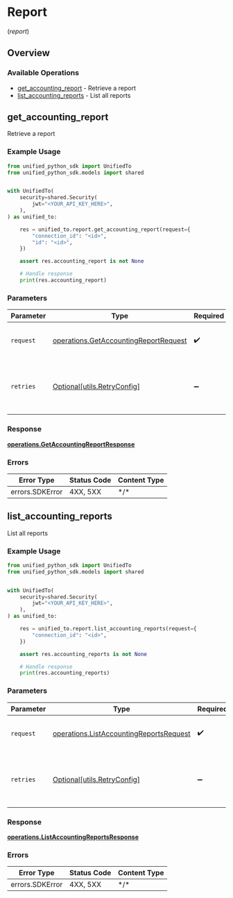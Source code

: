 # Report
(*report*)

## Overview

### Available Operations

* [get_accounting_report](#get_accounting_report) - Retrieve a report
* [list_accounting_reports](#list_accounting_reports) - List all reports

## get_accounting_report

Retrieve a report

### Example Usage

<!-- UsageSnippet language="python" operationID="getAccountingReport" method="get" path="/accounting/{connection_id}/report/{id}" -->
```python
from unified_python_sdk import UnifiedTo
from unified_python_sdk.models import shared


with UnifiedTo(
    security=shared.Security(
        jwt="<YOUR_API_KEY_HERE>",
    ),
) as unified_to:

    res = unified_to.report.get_accounting_report(request={
        "connection_id": "<id>",
        "id": "<id>",
    })

    assert res.accounting_report is not None

    # Handle response
    print(res.accounting_report)

```

### Parameters

| Parameter                                                                                      | Type                                                                                           | Required                                                                                       | Description                                                                                    |
| ---------------------------------------------------------------------------------------------- | ---------------------------------------------------------------------------------------------- | ---------------------------------------------------------------------------------------------- | ---------------------------------------------------------------------------------------------- |
| `request`                                                                                      | [operations.GetAccountingReportRequest](../../models/operations/getaccountingreportrequest.md) | :heavy_check_mark:                                                                             | The request object to use for the request.                                                     |
| `retries`                                                                                      | [Optional[utils.RetryConfig]](../../models/utils/retryconfig.md)                               | :heavy_minus_sign:                                                                             | Configuration to override the default retry behavior of the client.                            |

### Response

**[operations.GetAccountingReportResponse](../../models/operations/getaccountingreportresponse.md)**

### Errors

| Error Type      | Status Code     | Content Type    |
| --------------- | --------------- | --------------- |
| errors.SDKError | 4XX, 5XX        | \*/\*           |

## list_accounting_reports

List all reports

### Example Usage

<!-- UsageSnippet language="python" operationID="listAccountingReports" method="get" path="/accounting/{connection_id}/report" -->
```python
from unified_python_sdk import UnifiedTo
from unified_python_sdk.models import shared


with UnifiedTo(
    security=shared.Security(
        jwt="<YOUR_API_KEY_HERE>",
    ),
) as unified_to:

    res = unified_to.report.list_accounting_reports(request={
        "connection_id": "<id>",
    })

    assert res.accounting_reports is not None

    # Handle response
    print(res.accounting_reports)

```

### Parameters

| Parameter                                                                                          | Type                                                                                               | Required                                                                                           | Description                                                                                        |
| -------------------------------------------------------------------------------------------------- | -------------------------------------------------------------------------------------------------- | -------------------------------------------------------------------------------------------------- | -------------------------------------------------------------------------------------------------- |
| `request`                                                                                          | [operations.ListAccountingReportsRequest](../../models/operations/listaccountingreportsrequest.md) | :heavy_check_mark:                                                                                 | The request object to use for the request.                                                         |
| `retries`                                                                                          | [Optional[utils.RetryConfig]](../../models/utils/retryconfig.md)                                   | :heavy_minus_sign:                                                                                 | Configuration to override the default retry behavior of the client.                                |

### Response

**[operations.ListAccountingReportsResponse](../../models/operations/listaccountingreportsresponse.md)**

### Errors

| Error Type      | Status Code     | Content Type    |
| --------------- | --------------- | --------------- |
| errors.SDKError | 4XX, 5XX        | \*/\*           |